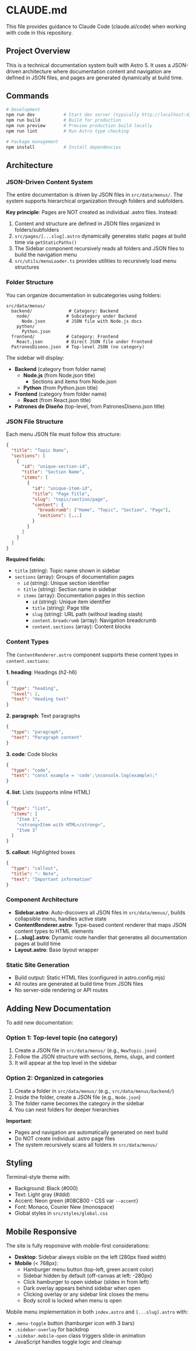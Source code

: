 # CLAUDE.md

This file provides guidance to Claude Code (claude.ai/code) when working with code in this repository.

## Project Overview

This is a technical documentation system built with Astro 5. It uses a JSON-driven architecture where documentation content and navigation are defined in JSON files, and pages are generated dynamically at build time.

## Commands

```bash
# Development
npm run dev           # Start dev server (typically http://localhost:4321)
npm run build         # Build for production
npm run preview       # Preview production build locally
npm run lint          # Run Astro type checking

# Package management
npm install           # Install dependencies
```

## Architecture

### JSON-Driven Content System

The entire documentation is driven by JSON files in `src/data/menus/`. The system supports hierarchical organization through folders and subfolders.

**Key principle**: Pages are NOT created as individual .astro files. Instead:
1. Content and structure are defined in JSON files organized in folders/subfolders
2. `src/pages/[...slug].astro` dynamically generates static pages at build time via `getStaticPaths()`
3. The Sidebar component recursively reads all folders and JSON files to build the navigation menu
4. `src/utils/menuLoader.ts` provides utilities to recursively load menu structures

### Folder Structure

You can organize documentation in subcategories using folders:

```
src/data/menus/
  backend/              # Category: Backend
    node/              # Subcategory under Backend
      Node.json        # JSON file with Node.js docs
    python/
      Python.json
  frontend/            # Category: Frontend
    React.json         # Direct JSON file under Frontend
  PatronesDiseno.json  # Top-level JSON (no category)
```

The sidebar will display:
- **Backend** (category from folder name)
  - **Node.js** (from Node.json title)
    - Sections and items from Node.json
  - **Python** (from Python.json title)
- **Frontend** (category from folder name)
  - **React** (from React.json title)
- **Patrones de Diseño** (top-level, from PatronesDiseno.json title)

### JSON File Structure

Each menu JSON file must follow this structure:

```json
{
  "title": "Topic Name",
  "sections": [
    {
      "id": "unique-section-id",
      "title": "Section Name",
      "items": [
        {
          "id": "unique-item-id",
          "title": "Page Title",
          "slug": "topic/section/page",
          "content": {
            "breadcrumb": ["Home", "Topic", "Section", "Page"],
            "sections": [...]
          }
        }
      ]
    }
  ]
}
```

**Required fields:**
- `title` (string): Topic name shown in sidebar
- `sections` (array): Groups of documentation pages
  - `id` (string): Unique section identifier
  - `title` (string): Section name in sidebar
  - `items` (array): Documentation pages in this section
    - `id` (string): Unique item identifier
    - `title` (string): Page title
    - `slug` (string): URL path (without leading slash)
    - `content.breadcrumb` (array): Navigation breadcrumb
    - `content.sections` (array): Content blocks

### Content Types

The `ContentRenderer.astro` component supports these content types in `content.sections`:

**1. heading**: Headings (h2-h6)
```json
{
  "type": "heading",
  "level": 2,
  "text": "Heading text"
}
```

**2. paragraph**: Text paragraphs
```json
{
  "type": "paragraph",
  "text": "Paragraph content"
}
```

**3. code**: Code blocks
```json
{
  "type": "code",
  "text": "const example = 'code';\nconsole.log(example);"
}
```

**4. list**: Lists (supports inline HTML)
```json
{
  "type": "list",
  "items": [
    "Item 1",
    "<strong>Item with HTML</strong>",
    "Item 3"
  ]
}
```

**5. callout**: Highlighted boxes
```json
{
  "type": "callout",
  "title": "💡 Note",
  "text": "Important information"
}
```

### Component Architecture

- **Sidebar.astro**: Auto-discovers all JSON files in `src/data/menus/`, builds collapsible menu, handles active state
- **ContentRenderer.astro**: Type-based content renderer that maps JSON content types to HTML elements
- **[...slug].astro**: Dynamic route handler that generates all documentation pages at build time
- **Layout.astro**: Base layout wrapper

### Static Site Generation

- Build output: Static HTML files (configured in astro.config.mjs)
- All routes are generated at build time from JSON files
- No server-side rendering or API routes

## Adding New Documentation

To add new documentation:

### Option 1: Top-level topic (no category)
1. Create a JSON file in `src/data/menus/` (e.g., `NewTopic.json`)
2. Follow the JSON structure with sections, items, slugs, and content
3. It will appear at the top level in the sidebar

### Option 2: Organized in categories
1. Create a folder in `src/data/menus/` (e.g., `src/data/menus/backend/`)
2. Inside the folder, create a JSON file (e.g., `Node.json`)
3. The folder name becomes the category in the sidebar
4. You can nest folders for deeper hierarchies

**Important**:
- Pages and navigation are automatically generated on next build
- Do NOT create individual .astro page files
- The system recursively scans all folders in `src/data/menus/`

## Styling

Terminal-style theme with:
- Background: Black (#000)
- Text: Light gray (#ddd)
- Accent: Neon green (#08CB00 - CSS var `--accent`)
- Font: Monaco, Courier New (monospace)
- Global styles in `src/styles/global.css`

## Mobile Responsive

The site is fully responsive with mobile-first considerations:
- **Desktop**: Sidebar always visible on the left (280px fixed width)
- **Mobile** (< 768px):
  - Hamburger menu button (top-left, green accent color)
  - Sidebar hidden by default (off-canvas at left: -280px)
  - Click hamburger to open sidebar (slides in from left)
  - Dark overlay appears behind sidebar when open
  - Clicking overlay or any sidebar link closes the menu
  - Body scroll is locked when menu is open

Mobile menu implementation in both `index.astro` and `[...slug].astro` with:
- `.menu-toggle` button (hamburger icon with 3 bars)
- `.sidebar-overlay` for backdrop
- `.sidebar.mobile-open` class triggers slide-in animation
- JavaScript handles toggle logic and cleanup
